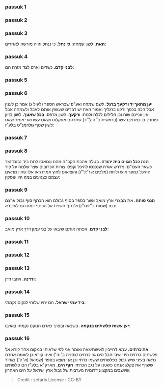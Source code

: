 
### passuk 1

### passuk 2

### passuk 3
<b>האח.</b> לשון שמחה:
<b>כי נחל.</b> כי ננחל והיה מורשה לאחרים:

### passuk 4
<b>לבני קדם.</b> כשדים וארם לצד מזרח הם:

### passuk 5

### passuk 6
<b>יען מחאך יד ורקעך ברגל.</b> לשם שמחה ואע"פ שבראש הספר (לעיל ג) אמר כן לענין אבל הכה בכפך ורקע ברגליך ואמור האח יש דברים שעושין אותם לאבל ולשמחה אבל אין עניינם שוה וכן חלילים לכלה ולמת:
<b>ורקעך.</b> לשון מרפס:
<b>בכל שאטך.</b> לשון בזיון פותרין בו כמו ויבז עשו (בראשית כ״ה:ל״ד) שתרגום אונקלוס ושאט עשו ואני אומר שאט לשון שטף גולוזמנ"ט בלע"ז:

### passuk 7

### passuk 8
<b>הנה ככל הגוים בית יהודה.</b> בטלה אהבת הקב"ה מהם ונמאסו לתת ביד נבוכדנצר כשאר העכו"ם ומדרש אגדה שנכנסו להיכל וקפלו צורות הכרובים שצר שלמה על קיר ההיכל כמער איש ולויות (מלכים א ז׳:ל״ו) והוציאום לחוץ אמרו ראו אלו שהיו מראים עצמם כצנועים במה היו עוסקין:

### passuk 9
<b>הנני פותח.</b> את מבצרי ארץ מואב אשר בספר בסוף גבולם הוא הכתף סוף גבול ארצם כמו (שמות כ״ז:ט״ו) ולכתף השנית אל הכתף דמתרגם לעיברא:

### passuk 10
<b>לבני קדם.</b> אפתה אותם שיבאו על בני עמון דרך ארץ מואב:

### passuk 11

### passuk 12

### passuk 13
<b>ודדנה.</b> ויתבי דדן:

### passuk 14
<b>ביד עמי ישראל.</b> הם יהיו שלוחי לנקום נקמתי:

### passuk 15
<b>יען עשות פלשתים בנקמה.</b> בשנאה ובפרך כאדם הנוקם נקמתו באויבו:

### passuk 16
<b>את כרתים.</b> עמא דחייבין לאישתיצאה ואומר אני לפי שראיתי במקום אחר קורא אל פלשתים כרתים היו יושבי חבל הים גוי כרתים (צפניה ב׳:ה׳) ואינו קורא כן לאומה אחרת נראה בעיני שיש גבול בפלשתים ששמו כרתי וכן אני מוצא בספר (שמואל (א' ל') בגדוד ששרף את צקלג אנחנו פשטנו על נגב הכרתי:
<b>חוף הים.</b> מארק"א בלע"ז הם פלשתים שיושבים במקצוע דרומית מערבית של גבול ארץ ישראל על הים האחרון:

>Credit : sefaris
>License : CC-BY